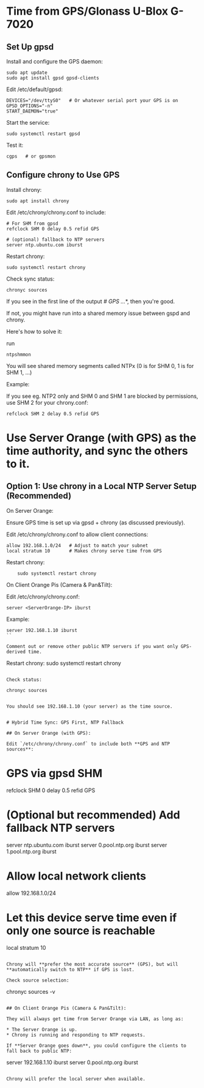 # Time from GPS/Glonass U-Blox G-7020

## Set Up gpsd 

Install and configure the GPS daemon:
```
sudo apt update
sudo apt install gpsd gpsd-clients
```

Edit /etc/default/gpsd:
```
DEVICES="/dev/ttyS0"   # Or whatever serial port your GPS is on
GPSD_OPTIONS="-n"
START_DAEMON="true"
```

Start the service:
```
sudo systemctl restart gpsd
```

Test it:
```
cgps   # or gpsmon
```

## Configure chrony to Use GPS

Install chrony:
```
sudo apt install chrony
```

Edit /etc/chrony/chrony.conf to include:
```
# For SHM from gpsd
refclock SHM 0 delay 0.5 refid GPS

# (optional) fallback to NTP servers
server ntp.ubuntu.com iburst
```

Restart chrony:
```
sudo systemctl restart chrony
```

Check sync status:
```
chronyc sources
```

If you see in the first line of the output **#* GPS ...**, then you're good.

If not, you might have run into a shared memory issue between gspd and chrony.

Here's how to solve it:

run
```
ntpshmmon
```

You will see shared memory segments called NTPx (0 is for SHM 0, 1 is for SHM 1, ...)

Example:

If you see eg. NTP2 only and SHM 0 and SHM 1 are blocked by permissions, use SHM 2 for your chrony.conf:
```
refclock SHM 2 delay 0.5 refid GPS
```

# Use Server Orange (with GPS) as the time authority, and sync the others to it.

## Option 1: Use chrony in a Local NTP Server Setup (Recommended)

On Server Orange:

Ensure GPS time is set up via gpsd + chrony (as discussed previously).

Edit /etc/chrony/chrony.conf to allow client connections:

```
allow 192.168.1.0/24   # Adjust to match your subnet
local stratum 10       # Makes chrony serve time from GPS
```

Restart chrony:
```
    sudo systemctl restart chrony
```

On Client Orange Pis (Camera & Pan&Tilt):

Edit /etc/chrony/chrony.conf:
```
server <ServerOrange-IP> iburst
```

Example:
```
server 192.168.1.10 iburst
``

Comment out or remove other public NTP servers if you want only GPS-derived time.
```
Restart chrony:
sudo systemctl restart chrony
```

Check status:
```
    chronyc sources
```

You should see 192.168.1.10 (your server) as the time source.


# Hybrid Time Sync: GPS First, NTP Fallback

## On Server Orange (with GPS):

Edit `/etc/chrony/chrony.conf` to include both **GPS and NTP sources**:

```
# GPS via gpsd SHM
refclock SHM 0 delay 0.5 refid GPS

# (Optional but recommended) Add fallback NTP servers
server ntp.ubuntu.com iburst
server 0.pool.ntp.org iburst
server 1.pool.ntp.org iburst

# Allow local network clients
allow 192.168.1.0/24

# Let this device serve time even if only one source is reachable
local stratum 10
```

Chrony will **prefer the most accurate source** (GPS), but will **automatically switch to NTP** if GPS is lost.

Check source selection:
```
chronyc sources -v
```

## On Client Orange Pis (Camera & Pan&Tilt):

They will always get time from Server Orange via LAN, as long as:

* The Server Orange is up.
* Chrony is running and responding to NTP requests.

If **Server Orange goes down**, you could configure the clients to fall back to public NTP:

```
server 192.168.1.10 iburst
server 0.pool.ntp.org iburst
```

Chrony will prefer the local server when available.

